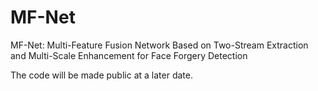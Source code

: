 # MF-Net
MF-Net: Multi-Feature Fusion Network Based on Two-Stream Extraction and Multi-Scale Enhancement for Face Forgery Detection


The code will be made public at a later date.
